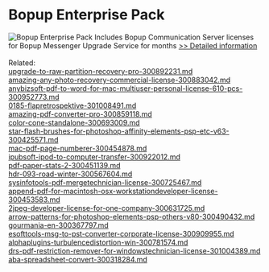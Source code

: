 # Bopup Enterprise Pack
![Bopup Enterprise Pack](https://mycommerce.akamaized.net/api/pimages/P174739/BIG/174739.GIF)
Includes
Bopup Communication Server
 licenses for Bopup Messenger
Upgrade Service for months
[>> Detailed information](https://secure.shareit.com/shareit/product.html?productid=174739&affiliateid=200057808)<br/><br/>Related:
<br />[upgrade-to-raw-partition-recovery-pro-300892231.md](https://github.com/downloadplanet/downloadplanet/blob/main/upgrade-to-raw-partition-recovery-pro-300892231.md)<br />[amazing-any-photo-recovery-commercial-license-300883042.md](https://github.com/downloadplanet/downloadplanet/blob/main/amazing-any-photo-recovery-commercial-license-300883042.md)<br />[anybizsoft-pdf-to-word-for-mac-multiuser-personal-license-610-pcs-300952773.md](https://github.com/downloadplanet/downloadplanet/blob/main/anybizsoft-pdf-to-word-for-mac-multiuser-personal-license-610-pcs-300952773.md)<br />[0185-flapretrospektive-301008491.md](https://github.com/downloadplanet/downloadplanet/blob/main/0185-flapretrospektive-301008491.md)<br />[amazing-pdf-converter-pro-300859118.md](https://github.com/downloadplanet/downloadplanet/blob/main/amazing-pdf-converter-pro-300859118.md)<br />[color-cone-standalone-300693009.md](https://github.com/downloadplanet/downloadplanet/blob/main/color-cone-standalone-300693009.md)<br />[star-flash-brushes-for-photoshop-affinity-elements-psp-etc-v63-300425571.md](https://github.com/downloadplanet/downloadplanet/blob/main/star-flash-brushes-for-photoshop-affinity-elements-psp-etc-v63-300425571.md)<br />[mac-pdf-page-numberer-300454878.md](https://github.com/downloadplanet/downloadplanet/blob/main/mac-pdf-page-numberer-300454878.md)<br />[ipubsoft-ipod-to-computer-transfer-300922012.md](https://github.com/downloadplanet/downloadplanet/blob/main/ipubsoft-ipod-to-computer-transfer-300922012.md)<br />[pdf-paper-stats-2-300451139.md](https://github.com/downloadplanet/downloadplanet/blob/main/pdf-paper-stats-2-300451139.md)<br />[hdr-093-road-winter-300567604.md](https://github.com/downloadplanet/downloadplanet/blob/main/hdr-093-road-winter-300567604.md)<br />[sysinfotools-pdf-mergetechnician-license-300725467.md](https://github.com/downloadplanet/downloadplanet/blob/main/sysinfotools-pdf-mergetechnician-license-300725467.md)<br />[append-pdf-for-macintosh-osx-workstationdeveloper-license-300453583.md](https://github.com/downloadplanet/downloadplanet/blob/main/append-pdf-for-macintosh-osx-workstationdeveloper-license-300453583.md)<br />[2jpeg-developer-license-for-one-company-300631725.md](https://github.com/downloadplanet/downloadplanet/blob/main/2jpeg-developer-license-for-one-company-300631725.md)<br />[arrow-patterns-for-photoshop-elements-psp-others-v80-300490432.md](https://github.com/downloadplanet/downloadplanet/blob/main/arrow-patterns-for-photoshop-elements-psp-others-v80-300490432.md)<br />[gourmania-en-300367797.md](https://github.com/downloadplanet/downloadplanet/blob/main/gourmania-en-300367797.md)<br />[esofttools-msg-to-pst-converter-corporate-license-300909955.md](https://github.com/downloadplanet/downloadplanet/blob/main/esofttools-msg-to-pst-converter-corporate-license-300909955.md)<br />[alphaplugins-turbulencedistortion-win-300781574.md](https://github.com/downloadplanet/downloadplanet/blob/main/alphaplugins-turbulencedistortion-win-300781574.md)<br />[drs-pdf-restriction-remover-for-windowstechnician-license-301004389.md](https://github.com/downloadplanet/downloadplanet/blob/main/drs-pdf-restriction-remover-for-windowstechnician-license-301004389.md)<br />[aba-spreadsheet-convert-300318284.md](https://github.com/downloadplanet/downloadplanet/blob/main/aba-spreadsheet-convert-300318284.md)